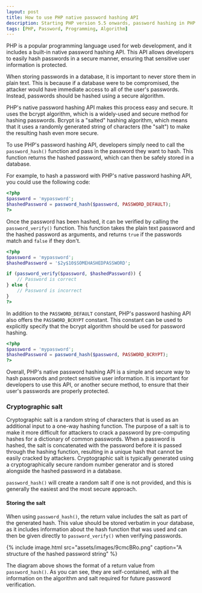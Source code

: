 ```yaml
---
layout: post
title: How to use PHP native password hashing API
description: Starting PHP version 5.5 onwards, password hashing in PHP apps becomes more convenient as the new native password hashing function has been introduced.
tags: [PHP, Password, Programming, Algorithm]
---
```


PHP is a popular programming language used for web development, and it includes a built-in native password hashing API. This API allows developers to easily hash passwords in a secure manner, ensuring that sensitive user information is protected.

When storing passwords in a database, it is important to never store them in plain text. This is because if a database were to be compromised, the attacker would have immediate access to all of the user's passwords. Instead, passwords should be hashed using a secure algorithm.

PHP's native password hashing API makes this process easy and secure. It uses the bcrypt algorithm, which is a widely-used and secure method for hashing passwords. Bcrypt is a "salted" hashing algorithm, which means that it uses a randomly generated string of characters (the "salt") to make the resulting hash even more secure.

To use PHP's password hashing API, developers simply need to call the `password_hash()` function and pass in the password they want to hash. This function returns the hashed password, which can then be safely stored in a database.

For example, to hash a password with PHP's native password hashing API, you could use the following code:

```php
<?php
$password = 'mypassword';
$hashedPassword = password_hash($password, PASSWORD_DEFAULT);
?>
```

Once the password has been hashed, it can be verified by calling the `password_verify()` function. This function takes the plain text password and the hashed password as arguments, and returns `true` if the passwords match and `false` if they don't.

```php
<?php
$password = 'mypassword';
$hashedPassword = '$2y$10$SOMEHASHEDPASSWORD';

if (password_verify($password, $hashedPassword)) {
    // Password is correct
} else {
    // Password is incorrect
}
?>
```

In addition to the `PASSWORD_DEFAULT` constant, PHP's password hashing API also offers the `PASSWORD_BCRYPT` constant. This constant can be used to explicitly specify that the bcrypt algorithm should be used for password hashing.

```php
<?php
$password = 'mypassword';
$hashedPassword = password_hash($password, PASSWORD_BCRYPT);
?>
```

Overall, PHP's native password hashing API is a simple and secure way to hash passwords and protect sensitive user information. It is important for developers to use this API, or another secure method, to ensure that their user's passwords are properly protected.


### Cryptographic salt

Cryptographic salt is a random string of characters that is used as an additional input to a one-way hashing function. The purpose of a salt is to make it more difficult for attackers to crack a password by pre-computing hashes for a dictionary of common passwords. When a password is hashed, the salt is concatenated with the password before it is passed through the hashing function, resulting in a unique hash that cannot be easily cracked by attackers. Cryptographic salt is typically generated using a cryptographically secure random number generator and is stored alongside the hashed password in a database.

`password_hash()` will create a random salt if one is not provided, and this is generally the easiest and the most secure approach.

#### Storing the salt

When using `password_hash()`, the return value includes the salt as part of the generated hash. This value should be stored verbatim in your database, as it includes information about the hash function that was used and can then be given directly to `password_verify()` when verifying passwords.

{% include image.html src="assets/images/9cmcBRo.png" caption="A structure of the hashed password string" %}

The diagram above shows the format of a return value from `password_hash()`. As you can see, they are self-contained, with all the information on the algorithm and salt required for future password verification.